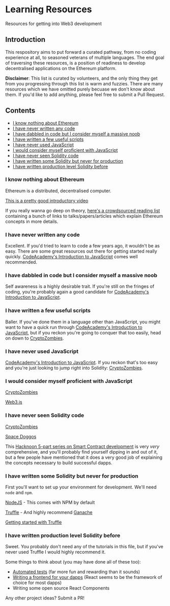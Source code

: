 # Learning Resources
Resources for getting into Web3 development

## Introduction
This respository aims to put forward a curated pathway, from no coding experience at all, to seasoned veterans of multiple languages. The end goal of traversing these resources, is a position of readiness to develop decentralised applications on the Ethereum platform.

**Disclaimer**: This list is curated by volunteers, and the only thing they get from you progressing through this list is warm and fuzzies. There are many resources which we have omitted purely becuase we don't know about them. If you'd like to add anything, please feel free to submit a Pull Request.

## Contents
- [I know nothing about Ethereum](#i-know-nothing-about-ethereum)
- [I have never written any code](#i-have-never-written-any-code)
- [I have dabbled in code but I consider myself a massive noob](#i-have-dabbled-in-code-but-i-consider-myself-a-massive-noob)
- [I have written a few useful scripts](#i-have-written-a-few-useful-scripts)
- [I have never used JavaScript](#i-have-never-used-javascript)
- [I would consider myself proficient with JavaScript](#i-would-consider-myself-proficient-with-javascript)
- [I have never seen Solidity code](#i-have-never-seen-solidity-code)
- [I have written some Solidity but never for production](#i-have-written-some-solidity-but-never-for-production)
- [I have written production level Solidity before](#i-have-written-production-level-solidity-before)

### I know nothing about Ethereum
Ethereum is a distributed, decentralised computer.

[This is a pretty good introductory video](https://www.youtube.com/watch?v=U_LK0t_qaPo)

If you really wanna go deep on theory, [here's a crowdsourced reading list](https://github.com/Scanate/EthList/blob/master/README.md) containing a bunch of links to talks/papers/articles which explain Ethereum concepts in more details.

### I have never written any code
Excellent. If you'd tried to learn to code a few years ago, it wouldn't be as easy. There are some great resources out there for getting started really quickly. [CodeAcademy's Introduction to JavaScript](https://www.codecademy.com/learn/introduction-to-javascript) comes well recommended.

### I have dabbled in code but I consider myself a massive noob
Self awareness is a highly desirable trait. If you're still on the fringes of coding, you're probably again a good candidate for [CodeAcademy's Introduction to JavaScript](https://www.codecademy.com/learn/introduction-to-javascript).

### I have written a few useful scripts
Baller. If you've done them in a language other than JavaScript, you might want to have a quick run through [CodeAcademy's Introduction to JavaScript](https://www.codecademy.com/learn/introduction-to-javascript), but if you reckon you're going to conquer that too easily, head on down to [CryptoZombies](https://cryptozombies.io).

### I have never used JavaScript
[CodeAcademy's Introduction to JavaScript](https://www.codecademy.com/learn/introduction-to-javascript). If you reckon that's too easy and you're just looking to jump right into Solidity: [CryptoZombies](https://cryptozombies.io).

### I would consider myself proficient with JavaScript
[CryptoZombies](https://cryptozombies.io)

[Web3.js](https://github.com/ethereum/wiki/wiki/JavaScript-API#web3js-api-reference)

### I have never seen Solidity code
[CryptoZombies](https://cryptozombies.io)

[Space Doggos](https://www.bitdegree.org/courses/learn-solidity-space-doggos/welcome)

This [Hacknoon 5-part series on Smart Contract development](https://hackernoon.com/ethereum-development-walkthrough-part-1-smart-contracts-b3979e6e573e) is very _very_ comprehensive, and you'll probably find yourself dipping in and out of it, but a few people have mentioned that it does a very good job of explaining the concepts necessary to build successful dapps.

### I have written some Solidity but never for production
First you'll want to set up your environment for development. We'll need `node` and `npm`.

[NodeJS](https://nodejs.org/en/) - This comes with NPM by default

[Truffle](http://truffleframework.com/) - And highly recommend [Ganache](http://truffleframework.com/ganache/)

[Getting started with Truffle](http://truffleframework.com/docs/getting_started/project)

### I have written production level Solidity before

Sweet. You probably don't need any of the tutorials in this file, but if you've never used Truffle I would highly recommend it.

Some things to think about (you may have done all of these too):

- [Automated tests](http://truffleframework.com/docs/getting_started/testing) (far more fun and rewarding than it sounds)
- [Writing a frontend for your dapps](http://truffleframework.com/docs/drizzle/getting-started) (React seems to be the framework of choice for most dapps)
- Writing some open source React Components

Any other project ideas? Submit a PR!

